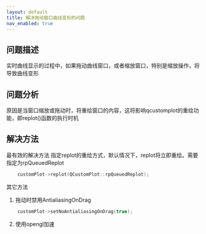 ```yaml
---
layout: default
title: 解决拖动窗口曲线变形的问题
nav_enabled: true
---
```


## 问题描述
实时曲线显示的过程中，如果拖动曲线窗口，或者缩放窗口，特别是缩放操作，将导致曲线变形
## 问题分析
原因是当窗口缩放或拖动时，将重绘窗口的内容，这将影响qcustomplot的重绘功能，即replot()函数的执行时机
## 解决方法
最有效的解决方法
指定replot的重绘方式，默认情况下，replot将立即重绘。需要指定为rpQueuedReplot
``` c++
    customPlot->replot(QCustomPlot::rpQueuedReplot);
```
其它方法
1. 拖动时禁用AntialiasingOnDrag
``` c++
    customPlot->setNoAntialiasingOnDrag(true);
```
2. 使用opengl加速
